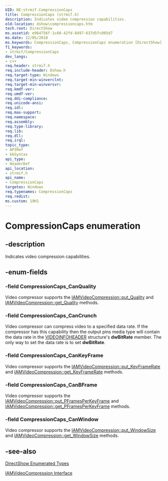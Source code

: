 ```yaml
---
UID: NE:strmif.CompressionCaps
title: CompressionCaps (strmif.h)
description: Indicates video compression capabilities.
old-location: dshow\compressioncaps.htm
tech.root: DirectShow
ms.assetid: e964756f-1c60-42fd-8497-637d5fc005d7
ms.date: 12/05/2018
ms.keywords: CompressionCaps, CompressionCaps enumeration [DirectShow], CompressionCapsEnumeration, CompressionCaps_CanBFrame, CompressionCaps_CanCrunch, CompressionCaps_CanKeyFrame, CompressionCaps_CanQuality, CompressionCaps_CanWindow, dshow.compressioncaps, strmif/CompressionCaps, strmif/CompressionCaps_CanBFrame, strmif/CompressionCaps_CanCrunch, strmif/CompressionCaps_CanKeyFrame, strmif/CompressionCaps_CanQuality, strmif/CompressionCaps_CanWindow
f1_keywords:
- strmif/CompressionCaps
dev_langs:
- c++
req.header: strmif.h
req.include-header: Dshow.h
req.target-type: Windows
req.target-min-winverclnt: 
req.target-min-winversvr: 
req.kmdf-ver: 
req.umdf-ver: 
req.ddi-compliance: 
req.unicode-ansi: 
req.idl: 
req.max-support: 
req.namespace: 
req.assembly: 
req.type-library: 
req.lib: 
req.dll: 
req.irql: 
topic_type:
- APIRef
- kbSyntax
api_type:
- HeaderDef
api_location:
- strmif.h
api_name:
- CompressionCaps
targetos: Windows
req.typenames: CompressionCaps
req.redist: 
ms.custom: 19H1
---
```


# CompressionCaps enumeration


## -description



Indicates video compression capabilities.




## -enum-fields




### -field CompressionCaps_CanQuality

Video compressor supports the <a href="https://docs.microsoft.com/windows/desktop/api/strmif/nf-strmif-iamvideocompression-put_quality">IAMVideoCompression::put_Quality</a> and <a href="https://docs.microsoft.com/windows/desktop/api/strmif/nf-strmif-iamvideocompression-get_quality">IAMVideoCompression::get_Quality</a> methods.


### -field CompressionCaps_CanCrunch

Video compressor can compress video to a specified data rate. If the compressor has this capability then the output pins media type will contain the data rate in the <a href="https://docs.microsoft.com/previous-versions/windows/desktop/api/amvideo/ns-amvideo-videoinfoheader">VIDEOINFOHEADER</a> structure's <b>dwBitRate</b> member. The only way to set the data rate is to set <b>dwBitRate</b>.


### -field CompressionCaps_CanKeyFrame

Video compressor supports the <a href="https://docs.microsoft.com/windows/desktop/api/strmif/nf-strmif-iamvideocompression-put_keyframerate">IAMVideoCompression::put_KeyFrameRate</a> and <a href="https://docs.microsoft.com/windows/desktop/api/strmif/nf-strmif-iamvideocompression-get_keyframerate">IAMVideoCompression::get_KeyFrameRate</a> methods.


### -field CompressionCaps_CanBFrame

Video compressor supports the <a href="https://docs.microsoft.com/windows/desktop/api/strmif/nf-strmif-iamvideocompression-put_pframesperkeyframe">IAMVideoCompression::put_PFramesPerKeyFrame</a> and <a href="https://docs.microsoft.com/windows/desktop/api/strmif/nf-strmif-iamvideocompression-get_pframesperkeyframe">IAMVideoCompression::get_PFramesPerKeyFrame</a> methods.


### -field CompressionCaps_CanWindow

Video compressor supports the <a href="https://docs.microsoft.com/windows/desktop/api/strmif/nf-strmif-iamvideocompression-put_windowsize">IAMVideoCompression::put_WindowSize</a> and <a href="https://docs.microsoft.com/windows/desktop/api/strmif/nf-strmif-iamvideocompression-get_windowsize">IAMVideoCompression::get_WindowSize</a> methods.


## -see-also




<a href="https://docs.microsoft.com/windows/desktop/DirectShow/directshow-enumerated-types">DirectShow Enumerated Types</a>



<a href="https://docs.microsoft.com/windows/desktop/api/strmif/nn-strmif-iamvideocompression">IAMVideoCompression Interface</a>
 

 

